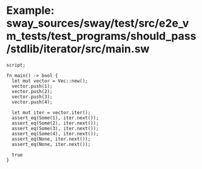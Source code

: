 # Example: sway_sources/sway/test/src/e2e_vm_tests/test_programs/should_pass/stdlib/iterator/src/main.sw

```sway
script;

fn main() -> bool {
  let mut vector = Vec::new();
  vector.push(1);
  vector.push(2);
  vector.push(3);
  vector.push(4);

  let mut iter = vector.iter();
  assert_eq(Some(1), iter.next());
  assert_eq(Some(2), iter.next());
  assert_eq(Some(3), iter.next());
  assert_eq(Some(4), iter.next());
  assert_eq(None, iter.next());
  assert_eq(None, iter.next());
  
  true
}
```
